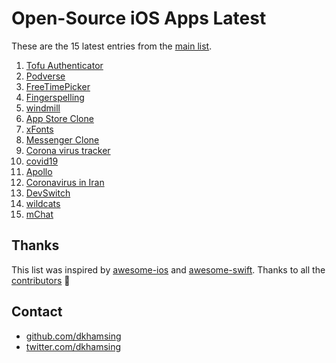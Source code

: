 # Open-Source iOS Apps Latest

These are the 15 latest entries from the [main list](https://github.com/dkhamsing/open-source-ios-apps).


1. [Tofu Authenticator](https://github.com/calleerlandsson/Tofu)
2. [Podverse](https://github.com/podverse/podverse-rn)
3. [FreeTimePicker](https://github.com/fromkk/FreeTimePicker)
4. [Fingerspelling](https://github.com/sloria/Fingerspelling-iOS)
5. [windmill](https://github.com/qnoid/windmill-ios)
6. [App Store Clone](https://github.com/VamshiIITBHU14/AppStoreClone)
7. [xFonts](https://github.com/manolosavi/xFonts)
8. [Messenger Clone](https://github.com/instamobile/messenger-iOS-chat-swift-firestore)
9. [Corona virus tracker](https://github.com/nploi/corona_tracker)
10. [covid19](https://github.com/dkhamsing/covid19.swift)
11. [Apollo](https://github.com/KhaosT/open-apollo)
12. [Coronavirus in Iran](https://github.com/soroushchehresa/iran-coronavirus)
13. [DevSwitch](https://github.com/aaronpearce/DevSwitch)
14. [wildcats](https://github.com/pietbrauer/wildcats)
15. [mChat](https://github.com/realpaliy/mChat)

## Thanks

This list was inspired by [awesome-ios](https://github.com/vsouza/awesome-ios) and [awesome-swift](https://github.com/matteocrippa/awesome-swift). Thanks to all the [contributors](https://github.com/dkhamsing/open-source-ios-apps/graphs/contributors) 🎉 

## Contact

- [github.com/dkhamsing](https://github.com/dkhamsing)
- [twitter.com/dkhamsing](https://twitter.com/dkhamsing)
